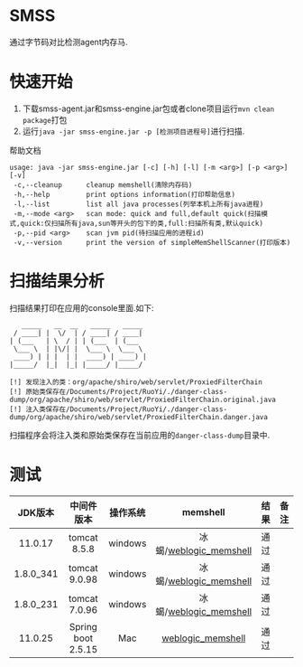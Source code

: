 # SMSS
通过字节码对比检测agent内存马.
# 快速开始
1. 下载smss-agent.jar和smss-engine.jar包或者clone项目运行`mvn clean package`打包
2. 运行`java -jar smss-engine.jar -p [检测项目进程号]`进行扫描.

帮助文档
```
usage: java -jar smss-engine.jar [-c] [-h] [-l] [-m <arg>] [-p <arg>] [-v]
 -c,--cleanup      cleanup memshell(清除内存码)
 -h,--help         print options information(打印帮助信息)
 -l,--list         list all java processes(列举本机上所有java进程)
 -m,--mode <arg>   scan mode: quick and full,default quick(扫描模式,quick:仅扫描所有java,sun等开头的包下的类,full:扫描所有类,默认quick)
 -p,--pid <arg>    scan jvm pid(待扫描应用的进程id)
 -v,--version      print the version of simpleMemShellScanner(打印版本)
```

# 扫描结果分析

扫描结果打印在应用的console里面.如下:

```
   _____   __  __   _____   _____ 
 / ____| |  \/  | / ____| / ____|
| (___   | \  / | | (___  | (___  
 \___ \  | |\/| |  \___ \  \___ \ 
 ____) | | |  | |  ____) | ____) |
|_____/  |_|  |_| |_____/ |_____/ 

[!] 发现注入的类：org/apache/shiro/web/servlet/ProxiedFilterChain
[!] 原始类保存在/Documents/Project/RuoYi/./danger-class-dump/org/apache/shiro/web/servlet/ProxiedFilterChain.original.java
[!] 注入类保存在/Documents/Project/RuoYi/./danger-class-dump/org/apache/shiro/web/servlet/ProxiedFilterChain.danger.java
```

扫描程序会将注入类和原始类保存在当前应用的`danger-class-dump`目录中.

# 测试

| JDK版本 | 中间件版本             | 操作系统         |                               memshell                               | 结果   | 备注               |
|:-------:|:-----------------:|:------:|:--------------------------------------------------------------------:|:------------------:|:------------------:|
| 11.0.17 | tomcat 8.5.8      | windows | 冰蝎/[weblogic_memshell](https://github.com/keven1z/weblogic_memshell) | 通过 |        |
| 1.8.0_341| tomcat 9.0.98     | windows |                         冰蝎/[weblogic_memshell](https://github.com/keven1z/weblogic_memshell)                        | 通过 |        |
| 1.8.0_231 | tomcat 7.0.96 | windows |                         冰蝎/[weblogic_memshell](https://github.com/keven1z/weblogic_memshell)                        | 通过 |        |
| 11.0.25 | Spring boot 2.5.15 | Mac |                          [weblogic_memshell](https://github.com/keven1z/weblogic_memshell)                        | 通过 |        |

